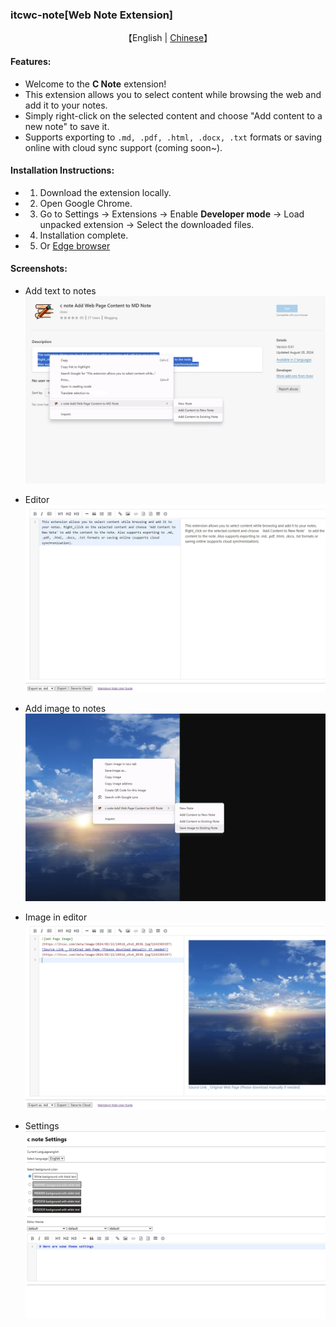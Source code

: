 ### itcwc-note[Web Note Extension]

<p align="center">
    【English   |   <a href="readme/README-Chinese.md">Chinese</a>】
</p>

#### Features:
* Welcome to the **C Note** extension!
* This extension allows you to select content while browsing the web and add it to your notes.
* Simply right-click on the selected content and choose "Add content to a new note" to save it.
* Supports exporting to `.md, .pdf, .html, .docx, .txt` formats or saving online with cloud sync support (coming soon~).

#### Installation Instructions:
* 1. Download the extension locally.
* 2. Open Google Chrome.
* 3. Go to Settings -> Extensions -> Enable **Developer mode** -> Load unpacked extension -> Select the downloaded files.
* 4. Installation complete.
* 5. Or [Edge browser](https://microsoftedge.microsoft.com/addons/detail/c-note-add-web-page-conte/bdcofhehaohhfckpelmkkpmigoemecpp)

#### Screenshots:
* Add text to notes  
  ![Add text to notes](./images/en/e1.png)

* Editor  
  ![Editor](./images/en/e2.png)

* Add image to notes  
  ![Add image to notes](./images/en/e3.png)

* Image in editor  
  ![Image in editor](./images/en/e4.png)

* Settings  
  ![Settings](./images/en/e5.png)